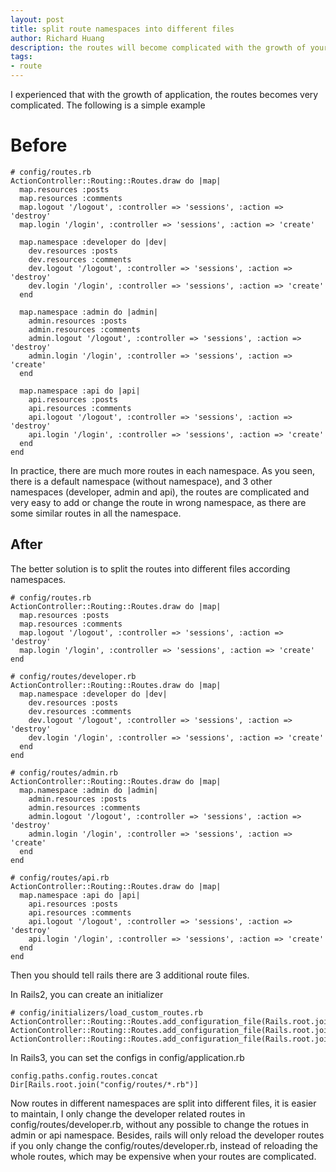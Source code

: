 ```yaml
---
layout: post
title: split route namespaces into different files
author: Richard Huang
description: the routes will become complicated with the growth of your application, contain different namespaces, each with a lot of resources and custom routes, it would be better to split routes into different files according to the namespaces, which makes it easy to maintain the complicated routes.
tags:
- route
---
```

I experienced that with the growth of application, the routes becomes very complicated. The following is a simple example

Before
======

    # config/routes.rb
    ActionController::Routing::Routes.draw do |map|
      map.resources :posts
      map.resources :comments
      map.logout '/logout', :controller => 'sessions', :action => 'destroy'
      map.login '/login', :controller => 'sessions', :action => 'create'

      map.namespace :developer do |dev|
        dev.resources :posts
        dev.resources :comments
        dev.logout '/logout', :controller => 'sessions', :action => 'destroy'
        dev.login '/login', :controller => 'sessions', :action => 'create'
      end

      map.namespace :admin do |admin|
        admin.resources :posts
        admin.resources :comments
        admin.logout '/logout', :controller => 'sessions', :action => 'destroy'
        admin.login '/login', :controller => 'sessions', :action => 'create'
      end

      map.namespace :api do |api|
        api.resources :posts
        api.resources :comments
        api.logout '/logout', :controller => 'sessions', :action => 'destroy'
        api.login '/login', :controller => 'sessions', :action => 'create'
      end
    end

In practice, there are much more routes in each namespace. As you seen, there is a default namespace (without namespace), and 3 other namespaces (developer, admin and api), the routes are complicated and very easy to add or change the route in wrong namespace, as there are some similar routes in all the namespace.

After
-----

The better solution is to split the routes into different files according namespaces.

    # config/routes.rb
    ActionController::Routing::Routes.draw do |map|
      map.resources :posts
      map.resources :comments
      map.logout '/logout', :controller => 'sessions', :action => 'destroy'
      map.login '/login', :controller => 'sessions', :action => 'create'
    end

    # config/routes/developer.rb
    ActionController::Routing::Routes.draw do |map|
      map.namespace :developer do |dev|
        dev.resources :posts
        dev.resources :comments
        dev.logout '/logout', :controller => 'sessions', :action => 'destroy'
        dev.login '/login', :controller => 'sessions', :action => 'create'
      end
    end

    # config/routes/admin.rb
    ActionController::Routing::Routes.draw do |map|
      map.namespace :admin do |admin|
        admin.resources :posts
        admin.resources :comments
        admin.logout '/logout', :controller => 'sessions', :action => 'destroy'
        admin.login '/login', :controller => 'sessions', :action => 'create'
      end
    end

    # config/routes/api.rb
    ActionController::Routing::Routes.draw do |map|
      map.namespace :api do |api|
        api.resources :posts
        api.resources :comments
        api.logout '/logout', :controller => 'sessions', :action => 'destroy'
        api.login '/login', :controller => 'sessions', :action => 'create'
      end
    end

Then you should tell rails there are 3 additional route files.

In Rails2, you can create an initializer

    # config/initializers/load_custom_routes.rb
    ActionController::Routing::Routes.add_configuration_file(Rails.root.join('config/routes/developer.rb'))
    ActionController::Routing::Routes.add_configuration_file(Rails.root.join('config/routes/admin.rb'))
    ActionController::Routing::Routes.add_configuration_file(Rails.root.join('config/routes/api.rb'))

In Rails3, you can set the configs in config/application.rb

    config.paths.config.routes.concat Dir[Rails.root.join("config/routes/*.rb")]

Now routes in different namespaces are split into different files, it is easier to maintain, I only change the developer related routes in config/routes/developer.rb, without any possible to change the rotues in admin or api namespace. Besides, rails will only reload the developer routes if you only change the config/routes/developer.rb, instead of reloading the whole routes, which may be expensive when your routes are complicated.
